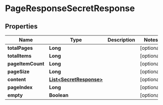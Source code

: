 # PageResponseSecretResponse

## Properties
Name | Type | Description | Notes
------------ | ------------- | ------------- | -------------
**totalPages** | **Long** |  |  [optional]
**totalItems** | **Long** |  |  [optional]
**pageItemCount** | **Long** |  |  [optional]
**pageSize** | **Long** |  |  [optional]
**content** | [**List&lt;SecretResponse&gt;**](SecretResponse.md) |  |  [optional]
**pageIndex** | **Long** |  |  [optional]
**empty** | **Boolean** |  |  [optional]
